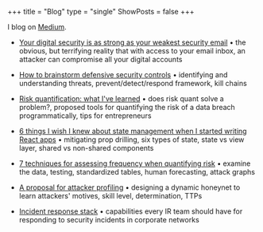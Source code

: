 +++
title = "Blog"
type = "single"
ShowPosts = false
+++

I blog on [Medium](https://medium.com/@veeralpatel).

- [Your digital security is as strong as your weakest security email](https://medium.com/@veeralpatel/if-your-email-is-hacked-everything-is-47544aeee699) • the obvious, but terrifying reality that with access to your email inbox, an attacker can compromise all your digital accounts

- [How to brainstorm defensive security controls](https://medium.com/@veeralpatel/how-to-brainstorm-security-controls-47f3d300526b) • identifying and understanding threats, prevent/detect/respond framework, kill chains

- [Risk quantification: what I've learned](https://medium.com/@veeralpatel/risk-quantification-what-ive-learned-80397fb9b55) • does risk quant solve a problem?, proposed tools for quantifying the risk of a data breach programmatically, tips for entrepreneurs

- [6 things I wish I knew about state management when I started writing React apps](https://medium.com/@veeralpatel/things-ive-learned-about-state-management-for-react-apps-174b8bde87fb) • mitigating prop drilling, six types of state, state vs view layer, shared vs non-shared components

- [7 techniques for assessing frequency when quantifying risk](https://medium.com/@veeralpatel/7-techniques-for-assessing-frequency-when-quantifying-risk-2fdd0bf26c77) • examine the data, testing, standardized tables, human forecasting, attack graphs

* [A proposal for attacker profiling](https://medium.com/@veeralpatel/attacker-profiling-stack-c7675c7ed2c2) • designing a dynamic honeynet to learn attackers' motives, skill level, determination, TTPs

* [Incident response stack](https://medium.com/@veeralpatel/capabilities-every-ir-team-should-have-for-responding-to-malware-infections-9422e0bd304a) • capabilities every IR team should have for responding to security incidents in corporate networks
